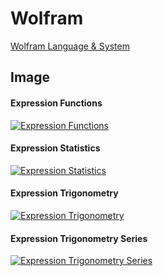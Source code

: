 # Wolfram

<a href="https://reference.wolfram.com/language/" target="_blank">Wolfram Language & System</a>

## Image

#### Expression Functions

[![Expression Functions](https://nequeo-public.s3.ap-southeast-2.amazonaws.com/media/wolfram-calculator-functions.png)](https://www.dznequeo.net/awscs/mathexpression)


#### Expression Statistics

[![Expression Statistics](https://nequeo-public.s3.ap-southeast-2.amazonaws.com/media/wolfram-calculator-statistics.png)](https://www.dznequeo.net/awscs/mathexpression)


#### Expression Trigonometry

[![Expression Trigonometry](https://nequeo-public.s3.ap-southeast-2.amazonaws.com/media/wolfram-calculator-trigonometry.png)](https://www.dznequeo.net/awscs/mathexpression)


#### Expression Trigonometry Series

[![Expression Trigonometry Series](https://nequeo-public.s3.ap-southeast-2.amazonaws.com/media/wolfram-calculator-trigonometry-series.png)](https://www.dznequeo.net/awscs/mathexpression)
